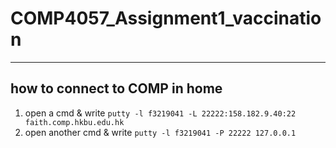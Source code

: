 # COMP4057_Assignment1_vaccination

---
## how to connect to COMP in home
1. open a cmd & write `putty -l f3219041 -L 22222:158.182.9.40:22 faith.comp.hkbu.edu.hk`
2. open another cmd & write `putty -l f3219041 -P 22222 127.0.0.1`